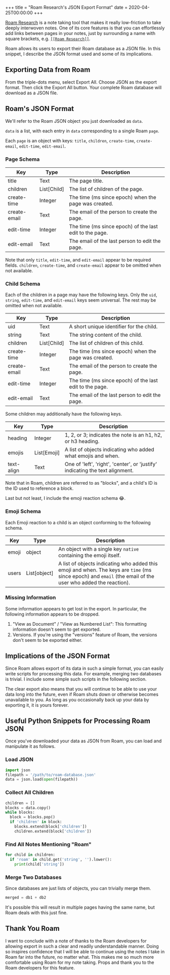 +++
title = "Roam Research's JSON Export Format"
date = 2020-04-25T00:00:00
+++

[Roam Research](https://roamresearch.com/) is a note taking tool that makes it really low-friction to take deeply interwoven notes.
One of its core features is that you can effortlessly add links between pages in your notes, just by surrounding a name with square brackets, e.g. [`[[Roam Research]]`](https://roamresearch.com/#/app/commons-db/page/wYVaowjId).

Roam allows its users to export their Roam database as a JSON file. In this snippet, I describe the JSON format used and some of its implications.

## Exporting Data from Roam

From the triple-dots menu, select Export All. Choose JSON as the export format. Then click the Export All button. Your complete Roam database will download as a JSON file.

## Roam's JSON Format

We'll refer to the Roam JSON object you just downloaded as `data`.

`data` is a list, with each entry in `data` corresponding to a single Roam `page`.

Each `page` is an object with keys: `title`, `children`, `create-time`, `create-email`, `edit-time`, `edit-email`.

### Page Schema

| Key | Type | Description |
|---------------|--------|---|
|title          | Text         | The page title. |
|children       | List[Child]  | The list of children of the page. |
|create-time    | Integer      | The time (ms since epoch) when the page was created. |
|create-email   | Text         | The email of the person to create the page. |
|edit-time      | Integer      | The time (ms since epoch) of the last edit to the page. |
|edit-email     | Text         | The email of the last person to edit the page. |

Note that only `title`, `edit-time`, and `edit-email` appear to be required fields.
`children`, `create-time`, and `create-email` appear to be omitted when not available.

### Child Schema

Each of the children in a page may have the following keys. Only the `uid`, `string`, `edit-time`, and `edit-email` keys seem universal. The rest may be omitted when not available.

| Key | Type | Description |
|---------------|--------|---|
|uid            | Text         | A short unique identifier for the child. |
|string         | Text         | The string content of the child. |
|children       | List[Child]  | The list of children of this child. |
|create-time    | Integer      | The time (ms since epoch) when the page was created. |
|create-email   | Text         | The email of the person to create the page. |
|edit-time      | Integer      | The time (ms since epoch) of the last edit to the page. |
|edit-email     | Text         | The email of the last person to edit the page. |

Some children may additionally have the following keys.

| Key | Type | Description |
|---------------|--------|---|
|heading        | Integer      | 1, 2, or 3; indicates the note is an h1, h2, or h3 heading. |
|emojis         | List[Emoji]  | A list of objects indicating who added what emojis and when. |
|text-align     | Text      | One of 'left', 'right', 'center', or 'justify' indicating the text alignment. |

Note that in Roam, children are referred to as "blocks", and a child's ID is the ID used to reference a block.

Last but not least, I include the emoji reaction schema 😂.

### Emoji Schema

Each Emoji reaction to a child is an object conforming to the following schema.

| Key | Type | Description |
|---------------|--------|---|
|emoji          | object      | An object with a single key `native` containing the emoji itself. |
|users          | List[object]  | A list of objects indicating who added this emoji and when. The keys are `time` (ms since epoch) and `email` (the email of the user who added the reaction). |

### Missing Information

Some information appears to get lost in the export. In particular, the following information appears to be dropped.

1. "View as Document" / "View as Numbered List": This formatting information doesn't seem to get exported.
2. Versions. If you're using the "versions" feature of Roam, the versions don't seem to be exported either.

## Implications of the JSON Format

Since Roam allows export of its data in such a simple format, you can easily write scripts for processing this data. For example, merging two databases is trivial. I include some simple such scripts in the following section.

The clear export also means that you will continue to be able to use your data long into the future, even if Roam shuts down or otherwise becomes unavailable to you. As long as you occasionally back up your data by exporting it, it is yours forever.

## Useful Python Snippets for Processing Roam JSON

Once you've downloaded your data as JSON from Roam, you can load and manipulate it as follows.

### Load JSON

```python
import json
filepath = '/path/to/roam-database.json'
data = json.load(open(filepath))
```

### Collect All Children

```python
children = []
blocks = data.copy()
while blocks:
  block = blocks.pop()
  if 'children' in block:
    blocks.extend(block['children'])
    children.extend(block['children'])
```

### Find All Notes Mentioning "Roam"

```python
for child in children:
  if 'roam' in child.get('string', '').lower():
    print(child['string'])
```

### Merge Two Databases

Since databases are just lists of objects, you can trivially merge them.

```python
merged = db1 + db2
```

It's possible this will result in multiple pages having the same name, but Roam deals with this just fine.

## Thank You Roam

I want to conclude with a note of thanks to the Roam developers for allowing export in such a clear and readily understandable manner. Doing so inspires confidence that I will be able to continue using the notes I take in Roam far into the future, no matter what. This makes me so much more comfortable using Roam for my note taking. Props and thank you to the Roam developers for this feature.
